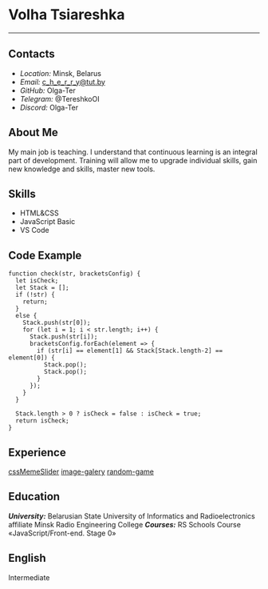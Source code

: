 # **Volha Tsiareshka**
*****************************

## **Contacts**
* _Location:_ Minsk, Belarus
* _Email:_ c_h_e_r_r_y@tut.by
* _GitHub:_ Olga-Ter
* _Telegram:_ @TereshkoOI
* _Discord:_ Olga-Ter

## **About Me**
My main job is teaching. I understand that continuous learning is an integral part of development. Training will allow me to upgrade individual skills, gain new knowledge and skills, master new tools.

## **Skills**
* HTML&CSS
* JavaScript Basic
* VS Code

## **Code Example**
```
function check(str, bracketsConfig) {
  let isCheck;
  let Stack = [];
  if (!str) {
    return;
  }
  else {
    Stack.push(str[0]);
    for (let i = 1; i < str.length; i++) {
      Stack.push(str[i]);
      bracketsConfig.forEach(element => {
        if (str[i] == element[1] && Stack[Stack.length-2] == element[0]) {
          Stack.pop();
          Stack.pop();
        }
      });
    }
  } 
 
  Stack.length > 0 ? isCheck = false : isCheck = true;
  return isCheck;
}
```

## **Experience**
[cssMemeSlider](https://olga-ter.github.io/cssMemeSlider/cssMemeSlider/)
[image-galery](https://rolling-scopes-school.github.io/olga-ter-JSFEPRESCHOOL2023Q2/image-galery/)
[random-game](https://rolling-scopes-school.github.io/olga-ter-JSFEPRESCHOOL2023Q2/random-game/)

## **Education**
**_University:_**
Belarusian State University of Informatics and Radioelectronics affiliate Minsk Radio Engineering College
**_Courses:_**
RS Schools Course «JavaScript/Front-end. Stage 0»

## **English**
Intermediate

